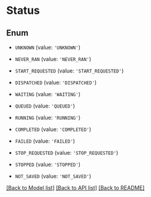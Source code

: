 # Status

## Enum

- `UNKNOWN` (value: `'UNKNOWN'`)

- `NEVER_RAN` (value: `'NEVER_RAN'`)

- `START_REQUESTED` (value: `'START_REQUESTED'`)

- `DISPATCHED` (value: `'DISPATCHED'`)

- `WAITING` (value: `'WAITING'`)

- `QUEUED` (value: `'QUEUED'`)

- `RUNNING` (value: `'RUNNING'`)

- `COMPLETED` (value: `'COMPLETED'`)

- `FAILED` (value: `'FAILED'`)

- `STOP_REQUESTED` (value: `'STOP_REQUESTED'`)

- `STOPPED` (value: `'STOPPED'`)

- `NOT_SAVED` (value: `'NOT_SAVED'`)

[[Back to Model list]](../README.md#documentation-for-models) [[Back to API list]](../README.md#documentation-for-api-endpoints) [[Back to README]](../README.md)
